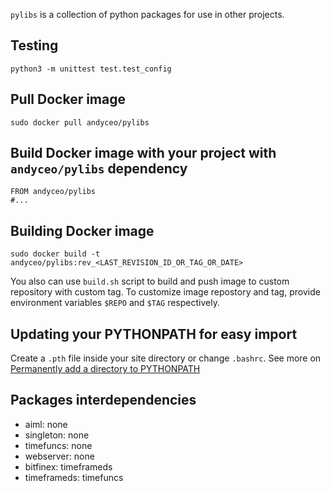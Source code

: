 `pylibs` is a collection of python packages for use in other projects.

## Testing

    python3 -m unittest test.test_config


## Pull Docker image

    sudo docker pull andyceo/pylibs


## Build Docker image with your project with `andyceo/pylibs` dependency

    FROM andyceo/pylibs
    #...


## Building Docker image

    sudo docker build -t andyceo/pylibs:rev_<LAST_REVISION_ID_OR_TAG_OR_DATE>

You also can use `build.sh` script to build and push image to custom repository with custom tag. To customize image repostory and tag, provide environment variables `$REPO` and `$TAG` respectively.


## Updating your PYTHONPATH for easy import

Create a `.pth` file inside your site directory or change `.bashrc`. See more on [Permanently add a directory to PYTHONPATH](https://stackoverflow.com/questions/3402168/permanently-add-a-directory-to-pythonpath)


## Packages interdependencies

- aiml: none
- singleton: none
- timefuncs: none
- webserver: none
- bitfinex: timeframeds
- timeframeds: timefuncs
